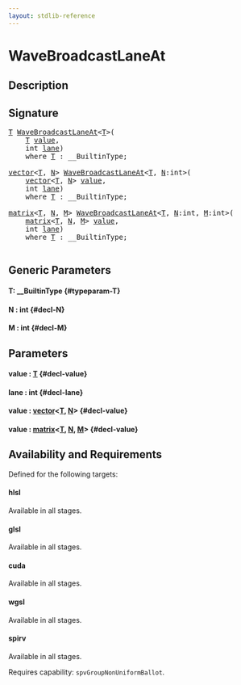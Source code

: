 ```yaml
---
layout: stdlib-reference
---
```


# WaveBroadcastLaneAt

## Description





## Signature 

<pre>
<a href="/stdlib-reference/global-decls/wavebroadcastlaneat-04dh#typeparam-T" class="code_type">T</a> <a href="/stdlib-reference/global-decls/wavebroadcastlaneat-04dh">WaveBroadcastLaneAt</a>&lt;<a href="/stdlib-reference/global-decls/wavebroadcastlaneat-04dh#typeparam-T" class="code_type">T</a>&gt;(
    <a href="/stdlib-reference/global-decls/wavebroadcastlaneat-04dh#typeparam-T" class="code_type">T</a> <a href="/stdlib-reference/global-decls/wavebroadcastlaneat-04dh#decl-value" class="code_param">value</a>,
    <span class="code_keyword">int</span> <a href="/stdlib-reference/global-decls/wavebroadcastlaneat-04dh#decl-lane" class="code_param">lane</a>)
    <span class='code_keyword'>where</span> <a href="/stdlib-reference/global-decls/wavebroadcastlaneat-04dh#typeparam-T" class="code_type">T</a> : __BuiltinType;

<a href="/stdlib-reference/types/vector/index" class="code_type">vector</a>&lt;<a href="/stdlib-reference/global-decls/wavebroadcastlaneat-04dh#typeparam-T" class="code_type">T</a>, <a href="/stdlib-reference/global-decls/wavebroadcastlaneat-04dh#decl-N" class="code_var">N</a>&gt; <a href="/stdlib-reference/global-decls/wavebroadcastlaneat-04dh">WaveBroadcastLaneAt</a>&lt;<a href="/stdlib-reference/global-decls/wavebroadcastlaneat-04dh#typeparam-T" class="code_type">T</a>, <a href="/stdlib-reference/global-decls/wavebroadcastlaneat-04dh#decl-N" class="code_var">N</a>:<span class="code_keyword">int</span>&gt;(
    <a href="/stdlib-reference/types/vector/index" class="code_type">vector</a>&lt;<a href="/stdlib-reference/global-decls/wavebroadcastlaneat-04dh#typeparam-T" class="code_type">T</a>, <a href="/stdlib-reference/global-decls/wavebroadcastlaneat-04dh#decl-N" class="code_var">N</a>&gt; <a href="/stdlib-reference/global-decls/wavebroadcastlaneat-04dh#decl-value" class="code_param">value</a>,
    <span class="code_keyword">int</span> <a href="/stdlib-reference/global-decls/wavebroadcastlaneat-04dh#decl-lane" class="code_param">lane</a>)
    <span class='code_keyword'>where</span> <a href="/stdlib-reference/global-decls/wavebroadcastlaneat-04dh#typeparam-T" class="code_type">T</a> : __BuiltinType;

<a href="/stdlib-reference/types/matrix/index" class="code_type">matrix</a>&lt;<a href="/stdlib-reference/global-decls/wavebroadcastlaneat-04dh#typeparam-T" class="code_type">T</a>, <a href="/stdlib-reference/global-decls/wavebroadcastlaneat-04dh#decl-N" class="code_var">N</a>, <a href="/stdlib-reference/global-decls/wavebroadcastlaneat-04dh#decl-M" class="code_var">M</a>&gt; <a href="/stdlib-reference/global-decls/wavebroadcastlaneat-04dh">WaveBroadcastLaneAt</a>&lt;<a href="/stdlib-reference/global-decls/wavebroadcastlaneat-04dh#typeparam-T" class="code_type">T</a>, <a href="/stdlib-reference/global-decls/wavebroadcastlaneat-04dh#decl-N" class="code_var">N</a>:<span class="code_keyword">int</span>, <a href="/stdlib-reference/global-decls/wavebroadcastlaneat-04dh#decl-M" class="code_var">M</a>:<span class="code_keyword">int</span>&gt;(
    <a href="/stdlib-reference/types/matrix/index" class="code_type">matrix</a>&lt;<a href="/stdlib-reference/global-decls/wavebroadcastlaneat-04dh#typeparam-T" class="code_type">T</a>, <a href="/stdlib-reference/global-decls/wavebroadcastlaneat-04dh#decl-N" class="code_var">N</a>, <a href="/stdlib-reference/global-decls/wavebroadcastlaneat-04dh#decl-M" class="code_var">M</a>&gt; <a href="/stdlib-reference/global-decls/wavebroadcastlaneat-04dh#decl-value" class="code_param">value</a>,
    <span class="code_keyword">int</span> <a href="/stdlib-reference/global-decls/wavebroadcastlaneat-04dh#decl-lane" class="code_param">lane</a>)
    <span class='code_keyword'>where</span> <a href="/stdlib-reference/global-decls/wavebroadcastlaneat-04dh#typeparam-T" class="code_type">T</a> : __BuiltinType;

</pre>

## Generic Parameters

#### T: \_\_BuiltinType {#typeparam-T}
#### N  : int {#decl-N}
#### M  : int {#decl-M}

## Parameters

#### value  : [T](/stdlib-reference/global-decls/wavebroadcastlaneat-04dh#typeparam-T) {#decl-value}
#### lane  : int {#decl-lane}
#### value  : [vector](/stdlib-reference/types/vector/index)\<[T](/stdlib-reference/types/vector/index#typeparam-T), [N](/stdlib-reference/types/vector/index#decl-N)\> {#decl-value}
#### value  : [matrix](/stdlib-reference/types/matrix/index)\<[T](/stdlib-reference/types/matrix/t-0), [N](/stdlib-reference/types/matrix/index#decl-N), [M](/stdlib-reference/types/matrix/index#decl-M)\> {#decl-value}

## Availability and Requirements

Defined for the following targets:

#### hlsl
Available in all stages.

#### glsl
Available in all stages.

#### cuda
Available in all stages.

#### wgsl
Available in all stages.

#### spirv
Available in all stages.

Requires capability: `spvGroupNonUniformBallot`.



